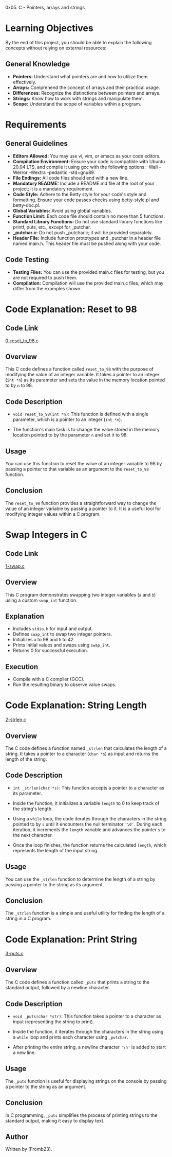 0x05. C - Pointers, arrays and strings
# Learning Objectives

By the end of this project, you should be able to explain the following concepts without relying on external resources:

## General Knowledge

- **Pointers:** Understand what pointers are and how to utilize them effectively.
- **Arrays:** Comprehend the concept of arrays and their practical usage.
- **Differences:** Recognize the distinctions between pointers and arrays.
- **Strings:** Know how to work with strings and manipulate them.
- **Scope:** Understand the scope of variables within a program.
# Requirements

## General Guidelines

- **Editors Allowed:** You may use vi, vim, or emacs as your code editors.
- **Compilation Environment:** Ensure your code is compatible with Ubuntu 20.04 LTS, and compile it using gcc with the following options: -Wall -Werror -Wextra -pedantic -std=gnu89.
- **File Endings:** All code files should end with a new line.
- **Mandatory README:** Include a README.md file at the root of your project; it is a mandatory requirement.
- **Code Style:** Adhere to the Betty style for your code's style and formatting. Ensure your code passes checks using betty-style.pl and betty-doc.pl.
- **Global Variables:** Avoid using global variables.
- **Function Limit:** Each code file should contain no more than 5 functions.
- **Standard Library Functions:** Do not use standard library functions like printf, puts, etc., except for _putchar.
- **_putchar.c:** Do not push _putchar.c; it will be provided separately.
- **Header File:** Include function prototypes and _putchar in a header file named main.h. This header file must be pushed along with your code.

## Code Testing

- **Testing Files:** You can use the provided main.c files for testing, but you are not required to push them.
- **Compilation:** Compilation will use the provided main.c files, which may differ from the examples shown.


# Code Explanation: Reset to 98
## Code Link

[0-reset_to_98.c](./0-reset_to_98.c)

## Overview

This C code defines a function called `reset_to_98` with the purpose of modifying the value of an integer variable. It takes a pointer to an integer (`int *n`) as its parameter and sets the value in the memory location pointed to by `n` to 98.

## Code Description

- `void reset_to_98(int *n)`: This function is defined with a single parameter, which is a pointer to an integer (`int *n`).

- The function's main task is to change the value stored in the memory location pointed to by the parameter `n` and set it to 98.

## Usage

You can use this function to reset the value of an integer variable to 98 by passing a pointer to that variable as an argument to the `reset_to_98` function.

## Conclusion

The `reset_to_98` function provides a straightforward way to change the value of an integer variable by passing a pointer to it. It is a useful tool for modifying integer values within a C program.


# Swap Integers in C

## Code Link

[1-swap.c](./1-swap.c)

## Overview

This C program demonstrates swapping two integer variables (`a` and `b`) using a custom `swap_int` function.

## Explanation

- Includes `stdio.h` for input and output.
- Defines `swap_int` to swap two integer pointers.
- Initializes `a` to 98 and `b` to 42.
- Prints initial values and swaps using `swap_int`.
- Returns 0 for successful execution.

## Execution

- Compile with a C compiler (GCC).
- Run the resulting binary to observe value swaps.

# Code Explanation: String Length

[2-strlen.c](./2-strlen.c)
## Overview

The C code defines a function named `_strlen` that calculates the length of a string. It takes a pointer to a character (`char *s`) as input and returns the length of the string.

## Code Description

- `int _strlen(char *s)`: This function accepts a pointer to a character as its parameter.

- Inside the function, it initializes a variable `length` to 0 to keep track of the string's length.

- Using a `while` loop, the code iterates through the characters in the string pointed to by `s` until it encounters the null terminator `'\0'`. During each iteration, it increments the `length` variable and advances the pointer `s` to the next character.

- Once the loop finishes, the function returns the calculated `length`, which represents the length of the input string.

## Usage

You can use the `_strlen` function to determine the length of a string by passing a pointer to the string as its argument.

## Conclusion

The `_strlen` function is a simple and useful utility for finding the length of a string in a C program.

# Code Explanation: Print String

[3-puts.c](./3-puts.c)
## Overview

The C code defines a function called `_puts` that prints a string to the standard output, followed by a newline character.

## Code Description

- `void _puts(char *str)`: This function takes a pointer to a character as input (representing the string to print).

- Inside the function, it iterates through the characters in the string using a `while` loop and prints each character using `_putchar`.

- After printing the entire string, a newline character `'\n'` is added to start a new line.

## Usage

The `_puts` function is useful for displaying strings on the console by passing a pointer to the string as an argument.

## Conclusion

In C programming, `_puts` simplifies the process of printing strings to the standard output, making it easy to display text.

## Author

Written by [Fromb23].

